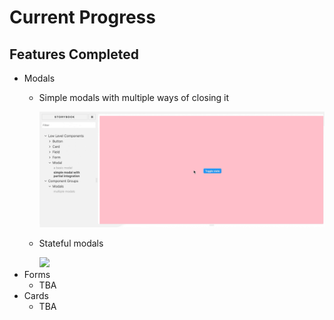 # Current Progress

## Features Completed

- Modals
  - Simple modals with multiple ways of closing it

    <img src='./img/basic-modal-compressor.gif' width='720px'>
  - Stateful modals

    <img src='./img/multiple-modals-compressor.gif' width='720px'>
- Forms
  - TBA
- Cards
  - TBA